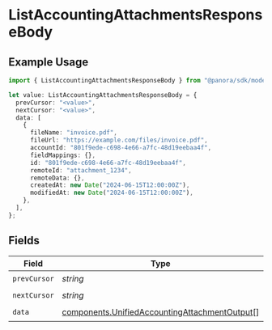 # ListAccountingAttachmentsResponseBody

## Example Usage

```typescript
import { ListAccountingAttachmentsResponseBody } from "@panora/sdk/models/operations";

let value: ListAccountingAttachmentsResponseBody = {
  prevCursor: "<value>",
  nextCursor: "<value>",
  data: [
    {
      fileName: "invoice.pdf",
      fileUrl: "https://example.com/files/invoice.pdf",
      accountId: "801f9ede-c698-4e66-a7fc-48d19eebaa4f",
      fieldMappings: {},
      id: "801f9ede-c698-4e66-a7fc-48d19eebaa4f",
      remoteId: "attachment_1234",
      remoteData: {},
      createdAt: new Date("2024-06-15T12:00:00Z"),
      modifiedAt: new Date("2024-06-15T12:00:00Z"),
    },
  ],
};
```

## Fields

| Field                                                                                                          | Type                                                                                                           | Required                                                                                                       | Description                                                                                                    |
| -------------------------------------------------------------------------------------------------------------- | -------------------------------------------------------------------------------------------------------------- | -------------------------------------------------------------------------------------------------------------- | -------------------------------------------------------------------------------------------------------------- |
| `prevCursor`                                                                                                   | *string*                                                                                                       | :heavy_check_mark:                                                                                             | N/A                                                                                                            |
| `nextCursor`                                                                                                   | *string*                                                                                                       | :heavy_check_mark:                                                                                             | N/A                                                                                                            |
| `data`                                                                                                         | [components.UnifiedAccountingAttachmentOutput](../../models/components/unifiedaccountingattachmentoutput.md)[] | :heavy_check_mark:                                                                                             | N/A                                                                                                            |
